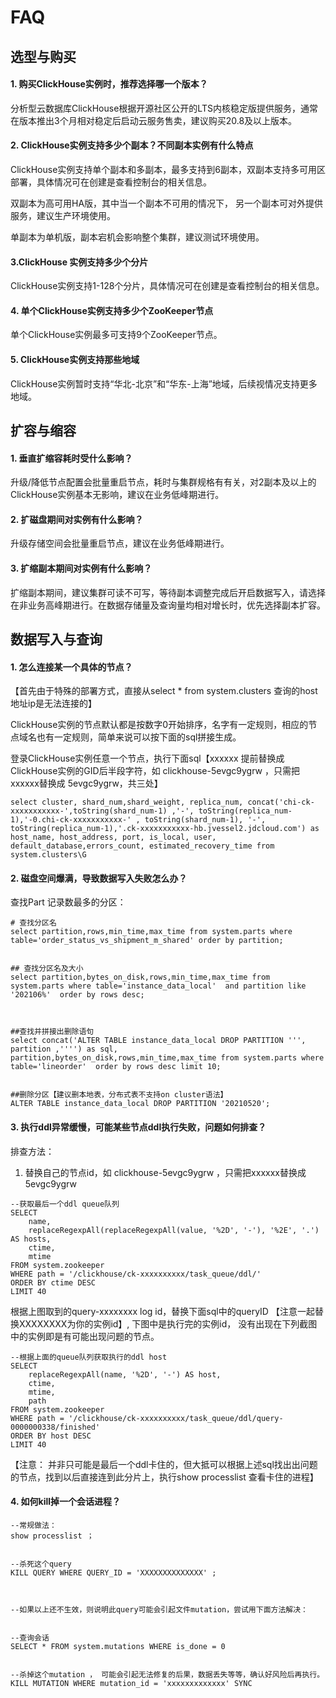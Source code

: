 # FAQ

## 选型与购买

#### 1. 购买ClickHouse实例时，推荐选择哪一个版本？

分析型云数据库ClickHouse根据开源社区公开的LTS内核稳定版提供服务，通常在版本推出3个月相对稳定后启动云服务售卖，建议购买20.8及以上版本。

#### 2. ClickHouse实例支持多少个副本？不同副本实例有什么特点

ClickHouse实例支持单个副本和多副本，最多支持到6副本，双副本支持多可用区部署，具体情况可在创建是查看控制台的相关信息。

双副本为高可用HA版，其中当一个副本不可用的情况下， 另一个副本可对外提供服务，建议生产环境使用。

单副本为单机版，副本宕机会影响整个集群，建议测试环境使用。

#### 3.ClickHouse 实例支持多少个分片
ClickHouse实例支持1-128个分片，具体情况可在创建是查看控制台的相关信息。

#### 4. 单个ClickHouse实例支持多少个ZooKeeper节点
单个ClickHouse实例最多可支持9个ZooKeeper节点。

#### 5. ClickHouse实例支持那些地域
ClickHouse实例暂时支持“华北-北京”和“华东-上海”地域，后续视情况支持更多地域。

## 扩容与缩容

#### 1. 垂直扩缩容耗时受什么影响？

升级/降低节点配置会批量重启节点，耗时与集群规格有有关，对2副本及以上的ClickHouse实例基本无影响，建议在业务低峰期进行。

#### 2. 扩磁盘期间对实例有什么影响？

升级存储空间会批量重启节点，建议在业务低峰期进行。

#### 3. 扩缩副本期间对实例有什么影响？

扩缩副本期间，建议集群可读不可写，等待副本调整完成后开启数据写入，请选择在非业务高峰期进行。在数据存储量及查询量均相对增长时，优先选择副本扩容。

## 数据写入与查询

#### 1. 怎么连接某一个具体的节点？

【首先由于特殊的部署方式，直接从select * from system.clusters 查询的host地址ip是无法连接的】

ClickHouse实例的节点默认都是按数字0开始排序，名字有一定规则，相应的节点域名也有一定规则，简单来说可以按下面的sql拼接生成。

登录ClickHouse实例任意一个节点，执行下面sql【xxxxxx 提前替换成ClickHouse实例的GID后半段字符，如 clickhouse-5evgc9ygrw ，只需把xxxxxx替换成 5evgc9ygrw，共三处】

```
select cluster, shard_num,shard_weight, replica_num, concat('chi-ck-xxxxxxxxxxx-',toString(shard_num-1) ,'-', toString(replica_num-1),'-0.chi-ck-xxxxxxxxxxx-' , toString(shard_num-1), '-', toString(replica_num-1),'.ck-xxxxxxxxxxx-hb.jvessel2.jdcloud.com') as host_name, host_address, port, is_local, user, default_database,errors_count, estimated_recovery_time from system.clusters\G
```

#### 2.  磁盘空间爆满，导致数据写入失败怎么办？

查找Part 记录数最多的分区：

```
# 查找分区名
select partition,rows,min_time,max_time from system.parts where table='order_status_vs_shipment_m_shared' order by partition;
 
 
## 查找分区名及大小
select partition,bytes_on_disk,rows,min_time,max_time from system.parts where table='instance_data_local'  and partition like '202106%'  order by rows desc;
 
 
 
##查找并拼接出删除语句
select concat('ALTER TABLE instance_data_local DROP PARTITION ''', partition ,'''') as sql, partition,bytes_on_disk,rows,min_time,max_time from system.parts where table='lineorder'  order by rows desc limit 10;
 
 
##删除分区【建议删本地表，分布式表不支持on cluster语法】
ALTER TABLE instance_data_local DROP PARTITION '20210520';

```

#### 3.  执行ddl异常缓慢，可能某些节点ddl执行失败，问题如何排查？

排查方法：

1. 替换自己的节点id，如 clickhouse-5evgc9ygrw ，只需把xxxxxx替换成 5evgc9ygrw

```
--获取最后一个ddl queue队列
SELECT
    name,
    replaceRegexpAll(replaceRegexpAll(value, '%2D', '-'), '%2E', '.') AS hosts,
    ctime,
    mtime
FROM system.zookeeper
WHERE path = '/clickhouse/ck-xxxxxxxxxx/task_queue/ddl/'
ORDER BY ctime DESC
LIMIT 40
```



根据上图取到的query-xxxxxxxx log id，替换下面sql中的queryID 【注意一起替换XXXXXXXX为你的实例id】, 下图中是执行完的实例id， 没有出现在下列截图中的实例即是有可能出现问题的节点。

```
--根据上面的queue队列获取执行的ddl host
SELECT
    replaceRegexpAll(name, '%2D', '-') AS host,
    ctime,
    mtime,
    path
FROM system.zookeeper
WHERE path = '/clickhouse/ck-xxxxxxxxxx/task_queue/ddl/query-0000000338/finished'
ORDER BY host DESC
LIMIT 40
```



【注意： 并非只可能是最后一个ddl卡住的，但大抵可以根据上述sql找出出问题的节点，找到以后直接连到此分片上，执行show processlist 查看卡住的进程】

#### 4. 如何kill掉一个会话进程？

```
--常规做法：
show processlist ；
 
 
--杀死这个query
KILL QUERY WHERE QUERY_ID = 'XXXXXXXXXXXXXX' ;
 
 
 
--如果以上还不生效，则说明此query可能会引起文件mutation，尝试用下面方法解决：
 
 
--查询会话
SELECT * FROM system.mutations WHERE is_done = 0
 
 
--杀掉这个mutation ， 可能会引起无法修复的后果，数据丢失等等，确认好风险后再执行。
KILL MUTATION WHERE mutation_id = 'xxxxxxxxxxxxx' SYNC
```

